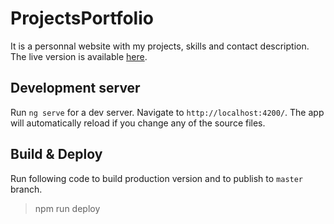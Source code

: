 # ProjectsPortfolio

It is a personnal website with my projects, skills and contact description. The live version is available [here](https://cdelabou.github.io/).

## Development server

Run `ng serve` for a dev server. Navigate to `http://localhost:4200/`. The app will automatically reload if you change any of the source files.

## Build & Deploy

Run following code to build production version and to publish to `master` branch.

> npm run deploy
